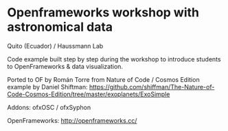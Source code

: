 
# Openframeworks workshop with astronomical data 

Quito (Ecuador) / Haussmann Lab 

Code example built step by step during the workshop to introduce students to OpenFrameworks & data visualization.


Ported to OF by Román Torre from Nature of Code / Cosmos Edition example by Daniel Shiftman: https://github.com/shiffman/The-Nature-of-Code-Cosmos-Edition/tree/master/exoplanets/ExoSimple 

Addons: ofxOSC / ofxSyphon

OpenFrameworks: http://openframeworks.cc/



